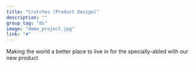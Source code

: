 ```yaml
---
title: "Crutches (Product Design)"
description: ""
group_tag: "ds"
image: "demo_project.jpg" 
link: "#"
---
```


Making the world a better place to live in for the specially-abled with our new product